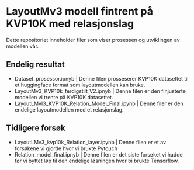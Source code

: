# LayoutMv3 modell fintrent på KVP10K med relasjonslag
Dette repositoriet inneholder filer som viser prosessen og utviklingen av modellen vår.

## Endelig resultat
- Dataset_prosessor.ipnyb | Denne filen prosseserer KVP10K datasettet til et huggingface format som layoutmodellen kan bruke.
- LayoutMv3_KVP10k_ferdigstilt_V2.ipnyb | Denne filen er den finjusterte modellen vi trente på KVP10K datasettet.
- LayoutLMvl3_KVP10K_Relation_Model_Final.ipynb | Denne filer er den endelige layoutmodellen med et relasjonslag.

## Tidligere forsøk
- LayoutLMv3_kvp10k_Relation_layer.ipynb | Denne filen er et av forsøkene vi gjorde hvor vi brukte Pytouch
- Relation_model_final.ipnyb | Denne filen er det siste forsøket vi hadde før vi byttet løp til den endelige løsningen hvor bi brukte Tensorflow.

